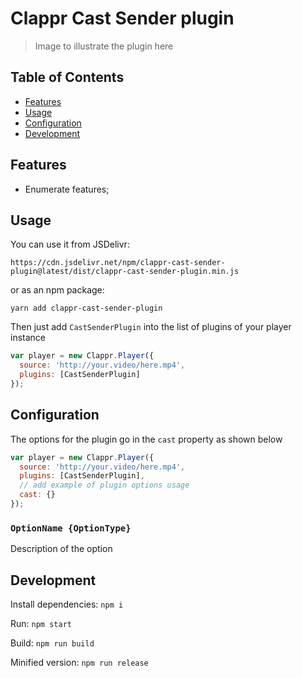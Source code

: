 <!-- [![](https://data.jsdelivr.com/v1/package/npm/clappr-context-menu-plugin/badge)](https://www.jsdelivr.com/package/npm/clappr-context-menu-plugin)
[![](https://img.shields.io/npm/v/clappr-context-menu-plugin.svg?style=flat-square)](https://npmjs.org/package/clappr-context-menu-plugin)
[![](https://img.shields.io/npm/dt/clappr-context-menu-plugin.svg?style=flat-square)](https://npmjs.org/package/clappr-context-menu-plugin)
[![npm bundle size](https://img.shields.io/bundlephobia/min/clappr-context-menu-plugin?style=flat-square)](https://bundlephobia.com/result?p=clappr-context-menu-plugin)
[![PRs Welcome](https://img.shields.io/badge/PRs-welcome-brightgreen.svg?style=flat-square)](http://makeapullrequest.com)
![Travis (.com)](https://img.shields.io/travis/com/joaopaulovieira/clappr-context-menu-plugin?style=flat-square)
[![](https://img.shields.io/github/license/joaopaulovieira/clappr-context-menu-plugin?style=flat-square)](https://github.com/joaopaulovieira/clappr-context-menu-plugin/blob/master/LICENSE) -->

# Clappr Cast Sender plugin

>Image to illustrate the plugin here

## Table of Contents
- [Features](https://github.com/joaopaulovieira/clappr-cast-sender-plugin#Features)
- [Usage](https://github.com/joaopaulovieira/clappr-cast-sender-plugin#Usage)
- [Configuration](https://github.com/joaopaulovieira/clappr-cast-sender-plugin#Configuration)
- [Development](https://github.com/joaopaulovieira/clappr-cast-sender-plugin#Development)

## Features
- Enumerate features;

## Usage
You can use it from JSDelivr:
```
https://cdn.jsdelivr.net/npm/clappr-cast-sender-plugin@latest/dist/clappr-cast-sender-plugin.min.js
```
or as an npm package:
```
yarn add clappr-cast-sender-plugin
```
Then just add `CastSenderPlugin` into the list of plugins of your player instance
```javascript
var player = new Clappr.Player({
  source: 'http://your.video/here.mp4',
  plugins: [CastSenderPlugin]
});
```

## Configuration
The options for the plugin go in the `cast` property as shown below
```javascript
var player = new Clappr.Player({
  source: 'http://your.video/here.mp4',
  plugins: [CastSenderPlugin],
  // add example of plugin options usage
  cast: {}
});
```

### `OptionName {OptionType}`
Description of the option


## Development

Install dependencies: `npm i`

Run: `npm start`

Build: `npm run build`

Minified version: `npm run release`
